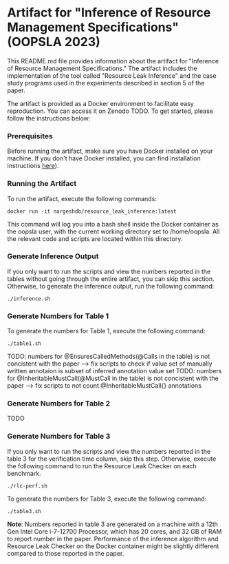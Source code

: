 # Artifact for "Inference of Resource Management Specifications" (OOPSLA 2023)

This README.md file provides information about the artifact for "Inference of Resource Management Specifications." The artifact includes the implementation of the tool called "Resource Leak Inference" and the case study programs used in the experiments described in section 5 of the paper.

The artifact is provided as a Docker environment to facilitate easy reproduction. You can access it on Zenodo TODO. To get started, please follow the instructions below:

### Prerequisites

Before running the artifact, make sure you have Docker installed on your machine. If you don't have Docker installed, you can find installation instructions [here](https://www.docker.com/get-started)).

### Running the Artifact

To run the artifact, execute the following commands:

```
docker run -it nargeshdb/resource_leak_inference:latest
```

This command will log you into a bash shell inside the Docker container as the oopsla user, with the current working directory set to /home/oopsla. All the relevant code and scripts are located within this directory.

### Generate Inference Output

If you only want to run the scripts and view the numbers reported in the tables without going through the entire artifact, you can skip this section. Otherwise, to generate the inference output, run the following command:

```
./inference.sh
```

### Generate Numbers for Table 1

To generate the numbers for Table 1, execute the following command:

```
./table1.sh
```

TODO: numbers for @EnsuresCalledMethods(@Calls in the table) is not concistent with the paper --> fix scripts to check if value set of manually written annotaion is subset of inferred annotation value set
TODO: numbers for @InheritableMustCall(@MustCall in the table) is not concistent with the paper --> fix scripts to not count @InheritableMustCall{} annotations

### Generate Numbers for Table 2

TODO

### Generate Numbers for Table 3

If you only want to run the scripts and view the numbers reported in the table 3 for the verification time column, skip this step. Otherwise, execute the following command to run the Resource Leak Checker on each benchmark. 

```
./rlc-perf.sh
```

To generate the numbers for Table 3, execute the following command:

```
./table3.sh
```

**Note**: Numbers reported in table 3 are generated on a machine with a 12th Gen Intel Core i-7-12700 Processor, which has 20 cores, and 32 GB of RAM to report number in the paper. Performance of the inference algorithm and Resource Leak Checker on the Docker container might be slightly different compared to those reported in the paper.
